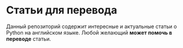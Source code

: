 # Статьи для перевода

Данный репозиторий содержит интересные и актуальные статьи о Python на английском языке. Любой желающий **может помочь в переводе** статьи.
